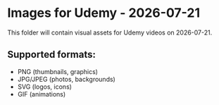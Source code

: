# Images for Udemy - 2026-07-21

This folder will contain visual assets for Udemy videos on 2026-07-21.

## Supported formats:
- PNG (thumbnails, graphics)
- JPG/JPEG (photos, backgrounds)
- SVG (logos, icons)
- GIF (animations)
